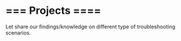 # === Projects ==== 
Let share our findings/knowledge on different type of troubleshooting scenarios.
